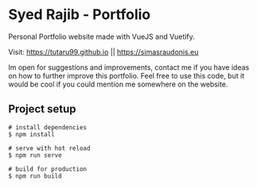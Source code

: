 # Syed Rajib - Portfolio
Personal Portfolio website made with VueJS and Vuetify.

Visit: https://tutaru99.github.io || https://simasraudonis.eu

Im open for suggestions and improvements, contact me if you have ideas on how to further improve this portfolio.
Feel free to use this code, but it would be cool if you could mention me somewhere on the website.

## Project setup
```
# install dependencies
$ npm install

# serve with hot reload
$ npm run serve

# build for production
$ npm run build
```

